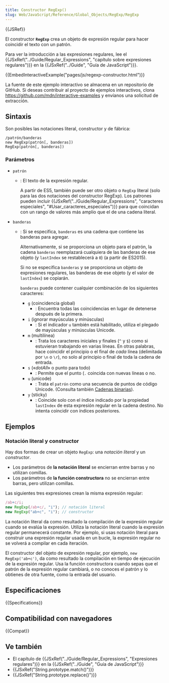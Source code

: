 ```yaml
---
title: Constructor RegExp()
slug: Web/JavaScript/Reference/Global_Objects/RegExp/RegExp
---
```


{{JSRef}}

El constructor **`RegExp`** crea un objeto de expresión regular para hacer coincidir el texto con un patrón.

Para ver la introducción a las expresiones regulares, lee el {{JSxRef("../Guide/Regular_Expressions", "capítulo sobre expresiones regulares")}} en la {{JSxRef("../Guide", "Guía de JavaScript")}}.

{{EmbedInteractiveExample("pages/js/regexp-constructor.html")}}

La fuente de este ejemplo interactivo se almacena en un repositorio de GitHub. Si deseas contribuir al proyecto de ejemplos interactivos, clona <https://github.com/mdn/interactive-examples> y envíanos una solicitud de extracción.

## Sintaxis

Son posibles las notaciones literal, constructor y de fábrica:

```
/patrón/banderas
new RegExp(patrón[, banderas])
RegExp(patrón[, banderas])
```

### Parámetros

- `patrón`

  - : El texto de la expresión regular.

    A partir de ES5, también puede ser otro objeto o `RegExp` literal (solo para las dos notaciones del constructor RegExp). Los patrones pueden incluir {{JSxRef("../Guide/Regular_Expressions", "caracteres especiales", "#Usar_caracteres_especiales")}} para que coincidan con un rango de valores más amplio que el de una cadena literal.

- `banderas`

  - : Si se especifica, `banderas` es una cadena que contiene las banderas para agregar.

    Alternativamente, si se proporciona un objeto para el patrón, la cadena `banderas` reemplazará cualquiera de las banderas de ese objeto (y `lastIndex` se restablecerá a `0`) (a partir de ES2015).

    Si no se especifica `banderas` y se proporciona un objeto de expresiones regulares, las banderas de ese objeto (y el valor de `lastIndex`) se copiarán.

    `banderas` puede contener cualquier combinación de los siguientes caracteres:

    - `g` (coincidencia global)
      - : Encuentra todas las coincidencias en lugar de detenerse después de la primera.
    - `i` (ignorar mayúsculas y minúsculas)
      - : Si el indicador `u` también está habilitado, utiliza el plegado de mayúsculas y minúsculas Unicode.
    - `m` (multilínea)
      - : Trata los caracteres iniciales y finales (`^` y `$`) como si estuvieran trabajando en varias líneas. En otras palabras, hace coincidir el principio o el final de _cada_ línea (delimitada por `\n` o `\r`), no solo al principio o final de toda la cadena de entrada.
    - `s` («_dotAll_» o punto para todo)
      - : Permite que el punto (`.` coincida con nuevas líneas o no.
    - `u` (unicode)
      - : Trata el `patrón` como una secuencia de puntos de código Unicode. (Consulta también [Cadenas binarias](/es/docs/Web/API/DOMString/Binary)).
    - `y` (sticky)
      - : Coincide solo con el índice indicado por la propiedad `lastIndex` de esta expresión regular en la cadena destino. No intenta coincidir con índices posteriores.

## Ejemplos

### Notación literal y constructor

Hay dos formas de crear un objeto `RegExp`: una _notación literal_ y un _constructor_.

- Los parámetros de **la notación literal** se encierran entre barras y no utilizan comillas.
- Los parámetros de **la función constructora** no se encierran entre barras, pero utilizan comillas.

Las siguientes tres expresiones crean la misma expresión regular:

```js
/ab+c/i;
new RegExp(/ab+c/, "i"); // notación literal
new RegExp("ab+c", "i"); // constructor
```

La notación literal da como resultado la compilación de la expresión regular cuando se evalúa la expresión. Utiliza la notación literal cuando la expresión regular permanecerá constante. Por ejemplo, si usas notación literal para construir una expresión regular usada en un bucle, la expresión regular no se volverá a compilar en cada iteración.

El constructor del objeto de expresión regular, por ejemplo, `new RegExp('ab+c')`, da como resultado la compilación en tiempo de ejecución de la expresión regular. Usa la función constructora cuando sepas que el patrón de la expresión regular cambiará, o no conoces el patrón y lo obtienes de otra fuente, como la entrada del usuario.

## Especificaciones

{{Specifications}}

## Compatibilidad con navegadores

{{Compat}}

## Ve también

- El capítulo de {{JSxRef("../Guide/Regular_Expressions", "Expresiones regulares")}} en la {{JSxRef("../Guide", "Guía de JavaScript")}}
- {{JSxRef("String.prototype.match()")}}
- {{JSxRef("String.prototype.replace()")}}

